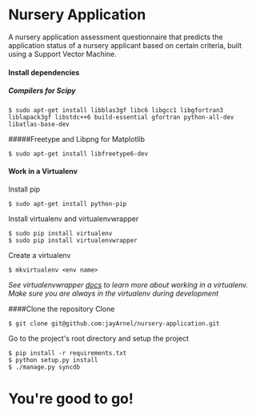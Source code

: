 # Nursery Application
A nursery application assessment questionnaire that predicts the application status of a nursery applicant based on certain criteria, built using a Support Vector Machine.

#### Install dependencies
##### Compilers for Scipy

```
$ sudo apt-get install libblas3gf libc6 libgcc1 libgfortran3 liblapack3gf libstdc++6 build-essential gfortran python-all-dev libatlas-base-dev
```
#####Freetype and Libpng for Matplotlib
``` 
$ sudo apt-get install libfreetype6-dev
```

#### Work in a Virtualenv
Install pip
```
$ sudo apt-get install python-pip
```
Install virtualenv and virtualenvwrapper
```
$ sudo pip install virtualenv
$ sudo pip install virtualenvwrapper
```
Create a virtualenv
```
$ mkvirtualenv <env name>
```
*See virtualenvwrapper [docs](https://virtualenvwrapper.readthedocs.org/en/latest/command_ref.html) to learn more about working in a virtualenv. Make sure you are always in the virtualenv during development*

####Clone the repository
Clone
```
$ git clone git@github.com:jayArnel/nursery-application.git
```
Go to the project's root directory and setup the project
```
$ pip install -r requirements.txt
$ python setup.py install
$ ./manage.py syncdb
```

# You're good to go!
